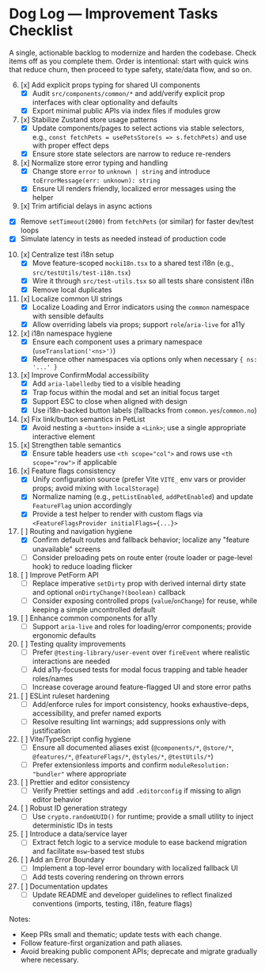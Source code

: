 # Dog Log — Improvement Tasks Checklist

A single, actionable backlog to modernize and harden the codebase. Check items off as you complete them. Order is intentional: start with quick wins that reduce churn, then proceed to type safety, state/data flow, and so on.

6. [x] Add explicit props typing for shared UI components
   - [x] Audit `src/components/common/*` and add/verify explicit prop interfaces with clear optionality and defaults
   - [x] Export minimal public APIs via index files if modules grow

7. [x] Stabilize Zustand store usage patterns
   - [x] Update components/pages to select actions via stable selectors, e.g., `const fetchPets = usePetsStore(s => s.fetchPets)` and use with proper effect deps
   - [x] Ensure store state selectors are narrow to reduce re-renders

8. [x] Normalize store error typing and handling
   - [x] Change store `error` to `unknown | string` and introduce `toErrorMessage(err: unknown): string`
   - [x] Ensure UI renders friendly, localized error messages using the helper

9. [x] Trim artificial delays in async actions
  - [x] Remove `setTimeout(2000)` from `fetchPets` (or similar) for faster dev/test loops
  - [x] Simulate latency in tests as needed instead of production code

10. [x] Centralize test i18n setup
    - [x] Move feature-scoped `mocki18n.tsx` to a shared test i18n (e.g., `src/testUtils/test-i18n.tsx`)
    - [x] Wire it through `src/test-utils.tsx` so all tests share consistent i18n
    - [x] Remove local duplicates

11. [x] Localize common UI strings
    - [x] Localize Loading and Error indicators using the `common` namespace with sensible defaults
    - [x] Allow overriding labels via props; support `role`/`aria-live` for a11y

12. [x] i18n namespace hygiene
    - [x] Ensure each component uses a primary namespace (`useTranslation('<ns>')`)
    - [x] Reference other namespaces via options only when necessary `{ ns: '...' }`

13. [x] Improve ConfirmModal accessibility
    - [x] Add `aria-labelledby` tied to a visible heading
    - [x] Trap focus within the modal and set an initial focus target
    - [x] Support ESC to close when aligned with design
    - [x] Use i18n-backed button labels (fallbacks from `common.yes`/`common.no`)

14. [x] Fix link/button semantics in PetList
    - [x] Avoid nesting a `<button>` inside a `<Link>`; use a single appropriate interactive element

15. [x] Strengthen table semantics
    - [x] Ensure table headers use `<th scope="col">` and rows use `<th scope="row">` if applicable

16. [x] Feature flags consistency
    - [x] Unify configuration source (prefer Vite `VITE_` env vars or provider props; avoid mixing with `localStorage`)
    - [x] Normalize naming (e.g., `petListEnabled`, `addPetEnabled`) and update `FeatureFlag` union accordingly
    - [x] Provide a test helper to render with custom flags via `<FeatureFlagsProvider initialFlags={...}>`

17. [ ] Routing and navigation hygiene
    - [x] Confirm default routes and fallback behavior; localize any "feature unavailable" screens
    - [ ] Consider preloading pets on route enter (route loader or page-level hook) to reduce loading flicker

18. [ ] Improve PetForm API
    - [ ] Replace imperative `setDirty` prop with derived internal dirty state and optional `onDirtyChange?(boolean)` callback
    - [ ] Consider exposing controlled props (`value`/`onChange`) for reuse, while keeping a simple uncontrolled default

19. [ ] Enhance common components for a11y
    - [ ] Support `aria-live` and roles for loading/error components; provide ergonomic defaults

20. [ ] Testing quality improvements
    - [ ] Prefer `@testing-library/user-event` over `fireEvent` where realistic interactions are needed
    - [ ] Add a11y-focused tests for modal focus trapping and table header roles/names
    - [ ] Increase coverage around feature-flagged UI and store error paths

21. [ ] ESLint ruleset hardening
    - [ ] Add/enforce rules for import consistency, hooks exhaustive-deps, accessibility, and prefer named exports
    - [ ] Resolve resulting lint warnings; add suppressions only with justification

22. [ ] Vite/TypeScript config hygiene
    - [ ] Ensure all documented aliases exist (`@components/*`, `@store/*`, `@features/*`, `@featureFlags/*`, `@styles/*`, `@testUtils/*`)
    - [ ] Prefer extensionless imports and confirm `moduleResolution: "bundler"` where appropriate

23. [ ] Prettier and editor consistency
    - [ ] Verify Prettier settings and add `.editorconfig` if missing to align editor behavior

24. [ ] Robust ID generation strategy
    - [ ] Use `crypto.randomUUID()` for runtime; provide a small utility to inject deterministic IDs in tests

25. [ ] Introduce a data/service layer
    - [ ] Extract fetch logic to a service module to ease backend migration and facilitate `msw`-based test stubs

26. [ ] Add an Error Boundary
    - [ ] Implement a top-level error boundary with localized fallback UI
    - [ ] Add tests covering rendering on thrown errors

27. [ ] Documentation updates
    - [ ] Update README and developer guidelines to reflect finalized conventions (imports, testing, i18n, feature flags)

Notes:
- Keep PRs small and thematic; update tests with each change.
- Follow feature-first organization and path aliases.
- Avoid breaking public component APIs; deprecate and migrate gradually where necessary.
